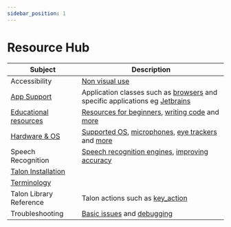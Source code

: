 ```yaml
---
sidebar_position: 1
---
```


# Resource Hub

| Subject                                                            | Description                                                                                                                                                               |
| ------------------------------------------------------------------ | ------------------------------------------------------------------------------------------------------------------------------------------------------------------------- |
| Accessibility                                                      | [Non visual use](./Accessibility/non-visual-use.md)                                                                                                                       |
| [App Support](./App%20Support/overview.md)                         | Application classes such as [browsers](./App%20Support/App%20Tags/browsers.md) and specific applications eg [Jetbrains](./App%20Support/Apps/jetbrains.md)             |
| [Educational resources](./talon_related_resources.md)              | [Resources for beginners](./talon_related_resources.md#for-beginners), [writing code](./talon_related_resources.md#writing-code) and [more](./talon_related_resources.md) |
| [Hardware & OS](./Hardware/hardware.md)                            | [Supported OS](./Hardware/os.md), [microphones](./Hardware/microphones.md), [eye trackers](./Hardware/Eye%20Trackers/eye-trackers.md) and [more](./Hardware/hardware.md)  |
| Speech Recognition                                                 | [Speech recognition engines](./Speech%20Recognition/speech%20engines.md), [improving accuracy](./Speech%20Recognition/improving_recognition_accuracy.md)                  |
| [Talon Installation](./Talon%20Installation/installation_guide.md) |                                                                                                                                                                           |
| [Terminology](./terminology.md)                                    |                                                                                                                                                                           |
| Talon Library Reference                                            | Talon actions such as [key_action](./Talon%20Library%20Reference/Actions/key_action.md)                                                                                   |
| Troubleshooting                                                    | [Basic issues](./Troubleshooting/basic-issues.md) and [debugging](./Troubleshooting/debugging.md)                                                                         |
